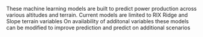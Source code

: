 These machine learning models are built to predict power production across various altitudes and terrain. 
Current models are limited to RIX Ridge and Slope terrain variables
On availability of additonal variables these models can be modified to improve prediction and predict on additional scenarios
